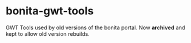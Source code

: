 # bonita-gwt-tools

GWT Tools used by old versions of the bonita portal. Now **archived** and kept to allow old version rebuilds.
